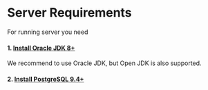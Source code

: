 # Server Requirements

For running server you need

#### 1. [Install Oracle JDK 8+](install-jdk.md)

We recommend to use Oracle JDK, but Open JDK is also supported.

#### 2. [Install PostgreSQL 9.4+](install-psql.md)

